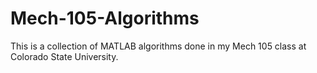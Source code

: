 # Mech-105-Algorithms
This is a collection of MATLAB algorithms done in my Mech 105 class at Colorado State University. 
